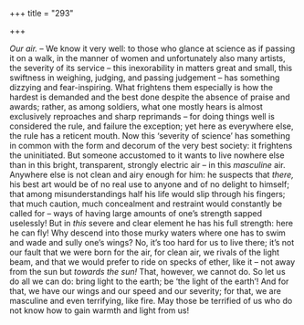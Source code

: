 +++
title = "293"

+++

*Our air.* – We know it very well: to those who glance at science as if passing it on a walk, in the manner of women and unfortunately also many artists, the severity of its service – this inexorability in matters great and small, this swiftness in weighing, judging, and passing judgement – has something dizzying and fear-inspiring. What frightens them especially is how the hardest is demanded and the best done despite the absence of praise and awards; rather, as among soldiers, what one mostly hears is almost exclusively reproaches and sharp reprimands – for doing things well is considered the rule, and failure the exception; yet here as everywhere else, the rule has a reticent mouth. Now this ‘severity of science’ has something in common with the form and decorum of the very best society: it frightens the uninitiated. But someone accustomed to it wants to live nowhere else than in this bright, transparent, strongly electric air – in this *masculine* air. Anywhere else is not clean and airy enough for him: he suspects that *there,* his best art would be of no real use to anyone and of no delight to himself; that among misunderstandings half his life would slip through his fingers; that much caution, much concealment and restraint would constantly be called for – ways of having large amounts of one’s strength sapped uselessly\! But in *this* severe and clear element he has his full strength: here he can fly\! Why descend into those murky waters where one has to swim and wade and sully one’s wings? No, it’s too hard for us to live there; it’s not our fault that we were born for the air, for clean air, we rivals of the light beam, and that we would prefer to ride on specks of ether, like it – not away from the sun but *towards the sun\!* That, however, we cannot do. So let us do all we can do: bring light to the earth; be ‘the light of the earth’\! And for that, we have our wings and our speed and our severity; for that, we are masculine and even terrifying, like fire. May those be terrified of us who do not know how to gain warmth and light from us\!


